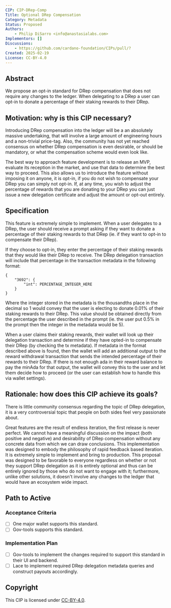 ```yaml
---
CIP: CIP-DRep-Comp
Title: Optional DRep Compensation
Category: Metadata
Status: Proposed
Authors:
    - Philip DiSarro <info@anastasialabs.com>
Implementors: []
Discussions:
    - https://github.com/cardano-foundation/CIPs/pull/?
Created: 2025-02-19
License: CC-BY-4.0
---
```


## Abstract
<!-- A short (\~200 word) description of the proposed solution and the technical issue being addressed. -->
We propose an opt-in standard for DRep compensation that does not require any changes to the ledger. When delegating to a DRep a user can opt-in to donate a percentage of their staking rewards to their DRep. 

## Motivation: why is this CIP necessary?
Introducing DRep compensation into the ledger will be a an absolutely massive undertaking, that will involve a large amount of engineering hours and a non-trivial price-tag. Also, the community has not yet reached consensus on whether DRep compensation is even desirable, or should be mandatory, or what the compensation scheme would even look like.

The best way to approach feature development is to release an MVP, evaluate its reception in the market, and use that data to determine the best way to proceed. This also allows us to introduce the feature without imposing it on anyone, it is opt-in, if you do not wish to compensate your DRep you can simply not opt-in. If, at any time, you wish to adjust the percentage of rewards that you are donating to your DRep you can just issue a new delegation certificate and adjust the amount or opt-out entirely.

## Specification
This feature is extremely simple to implement. When a user delegates to a DRep, the user should receive a prompt asking if they want to donate a percentage of their staking rewards to that DRep (ie. if they want to opt-in to compensate their DRep).

If they choose to opt-in, they enter the percentage of their staking rewards that they would like their DRep to receive. The DRep delegation transaction will include that percentage in the transaction metadata in the following format:

```
{
    "3692": {
        "int": PERCENTAGE_INTEGER_HERE 
    }
}
```
Where the integer stored in the metadata is the thousandths place in the decimal so 1 would convey that the user is electing to donate 0.01% of their staking rewards to their DRep. This value should be obtained directly from the percentage the user described in the prompt (ie. the user put 0.5% in the prompt then the integer in the metadata would be 5).

When a user claims their staking rewards, their wallet will look up their delegation transaction and determine if they have opted-in to compensate their DRep (by checking the tx metadata). If metadata in the format described above is found, then the wallet will add an additional output to the reward withdrawal transaction that sends the intended percentage of their rewards to their DRep. If there is not enough ada in their reward balance to pay the minAda for that output, the wallet will convey this to the user and let them decide how to proceed (or the user can establish how to handle this via wallet settings). 

## Rationale: how does this CIP achieve its goals?
There is little community consensus regarding the topic of DRep delegation, it is a very controversial topic that people on both sides feel very passionate about. 

Great features are the result of endless iteration, the first release is never perfect. We cannot have a meaningful discussion on the impact (both positive and negative) and desirability of DRep compensation without any concrete data from which we can draw conclusions. This implementation was designed to embody the philosophy of rapid feedback based iteration. It is extremely simple to implement and bring to production. This proposal was designed to be favorable to everyone regardless on whether or not they support DRep delegation as it is entirely optional and thus can be entirely ignored by those who do not want to engage with it; furthermore, unlike other solutions, it doesn't involve any changes to the ledger that would have an ecosystem wide impact. 

## Path to Active

### Acceptance Criteria
- [ ] One major wallet supports this standard.
- [ ] Gov-tools supports this standard.

### Implementation Plan

- [ ] Gov-tools to implement the changes required to support this standard in their UI and backend.
- [ ] Lace to implement required DRep delegation metadata queries and construct payouts accordingly.

## Copyright
This CIP is licensed under [CC-BY-4.0](https://creativecommons.org/licenses/by/4.0/legalcode). 
